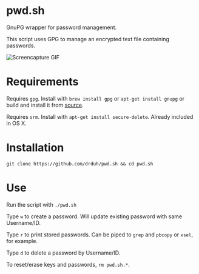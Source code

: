 # pwd.sh
GnuPG wrapper for password management.

This script uses GPG to manage an encrypted text file containing passwords.

![Screencapture GIF](https://i.imgur.com/zLScRUL.gif)

# Requirements
Requires `gpg`. Install with `brew install gpg` or `apt-get install gnupg` or build and install it from [source](https://www.gnupg.org/download/index.html).

Requires `srm`. Install with `apt-get install secure-delete`. Already included  in OS X.

# Installation

    git clone https://github.com/drduh/pwd.sh && cd pwd.sh
    
# Use

Run the script with `./pwd.sh`
    
Type `w` to create a password. Will update existing password with same Username/ID.

Type `r` to print stored passwords. Can be piped to `grep` and `pbcopy` or `xsel`, for example.

Type `d` to delete a password by Username/ID.

To reset/erase keys and passwords, `rm pwd.sh.*`.

